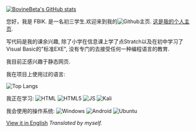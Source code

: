 [![BovineBeta's GitHub stats](https://github-readme-stats.vercel.app/api?username=BovineBeta&show_icons=true&theme=dark)](https://github.com/anuraghazra/github-readme-stats)

您好，我是 FBIK. 是一名初三学生.欢迎来到我的![Github](https://img.shields.io/badge/GitHub-100000?style=for-the-badge&logo=github&logoColor=white)主页. [这是我的个人主页](https://fbik.top).

写代码是我的课余兴趣, 除了小学在信息课上学了点Stratch以及在初中学习了Visual Basic的"标准EXE", 没有专门的去接受任何一种编程语言的教育.

我目前正感兴趣于静态网页.

我在项目上使用过的语言:

![Top Langs](https://github-readme-stats.vercel.app/api/top-langs/?username=BovineBeta&show_icons=true&theme=dark)

我正在学习: ![HTML](https://img.shields.io/badge/HTML-239120?style=for-the-badge&logo=html5&logoColor=white) ![HTML5](https://img.shields.io/badge/HTML5-E34F26?style=for-the-badge&logo=html5&logoColor=white) ![JS](https://img.shields.io/badge/JavaScript-323330?style=for-the-badge&logo=javascript&logoColor=F7DF1E) ![Kali](https://img.shields.io/badge/Kali_Linux-557C94?style=for-the-badge&logo=kali-linux&logoColor=white)

我会使用的操作系统: ![Windows](https://img.shields.io/badge/Windows-0078D6?style=for-the-badge&logo=windows&logoColor=white) ![Android](https://img.shields.io/badge/Android-3DDC84?style=for-the-badge&logo=android&logoColor=white) ![Ubuntu](https://img.shields.io/badge/Ubuntu-E95420?style=for-the-badge&logo=ubuntu&logoColor=white)

[View it in English](https://github.com/BovineBeta/BovineBeta/blob/main/readme-en.md) *Translated by myself.*
